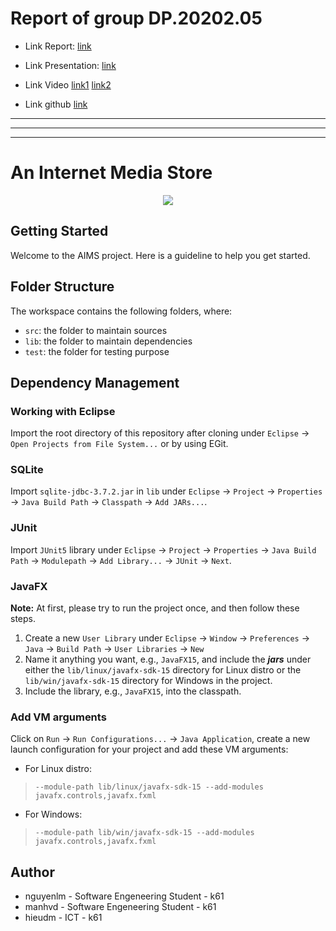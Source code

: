 
# Report of group DP.20202.05

- Link Report: [link](https://husteduvn-my.sharepoint.com/:w:/g/personal/giang_nt173083_sis_hust_edu_vn/EZCTgyzVOR1GnV4q1WWcTqUBdS13J_oJVlJmrKVddwfpag?e=JhGg0l)

- Link Presentation: [link](https://husteduvn-my.sharepoint.com/:p:/g/personal/giang_nt173083_sis_hust_edu_vn/EV-ktbh28pZCktDuTHMZI8EBr0hTKcwG5tBTbsh114HZbQ?e=cf4QOi)

- Link Video [link1](https://husteduvn-my.sharepoint.com/:v:/r/personal/hieu_nvt173107_sis_hust_edu_vn/Documents/DP.20202.05-video-v2.mp4?csf=1&web=1&e=sc5ane)  [link2](https://drive.google.com/file/d/14FJCCo9Iqp8g8cbdt9TEjr2NMTRBC1Zf/view?usp=sharing)

- Link github [link](https://github.com/ntgiang3733/DP.20202.05)


---
---
---


#  An Internet Media Store
<p align="center">
  <img src="assets/images/aims_cover_image.png" />
</p>

## Getting Started

Welcome to the AIMS project. Here is a guideline to help you get started.

## Folder Structure

The workspace contains the following folders, where:

- `src`: the folder to maintain sources
- `lib`: the folder to maintain dependencies
- `test`: the folder for testing purpose

## Dependency Management
### Working with Eclipse
Import the root directory of this repository after cloning under `Eclipse` -> `Open Projects from File System...` or by using EGit.

### SQLite
Import `sqlite-jdbc-3.7.2.jar` in `lib` under `Eclipse` -> `Project` -> `Properties` -> `Java Build Path` -> `Classpath` -> `Add JARs...`.


### JUnit
Import `JUnit5` library under `Eclipse` -> `Project` -> `Properties` -> `Java Build Path` -> `Modulepath` -> `Add Library...` -> `JUnit` -> `Next`.

### JavaFX
**Note:** At first, please try to run the project once, and then follow these steps.
1. Create a new `User Library` under `Eclipse` -> `Window` -> `Preferences` -> `Java` -> `Build Path` -> `User Libraries` -> `New`
2. Name it anything you want, e.g., `JavaFX15`, and include the ***jars*** under either the `lib/linux/javafx-sdk-15` directory for Linux distro or the `lib/win/javafx-sdk-15` directory for Windows in the project.
3. Include the library, e.g., `JavaFX15`, into the classpath.

### Add VM arguments
Click on `Run` -> `Run Configurations...`  -> `Java Application`, create a new launch configuration for your project and add these VM arguments:
- For Linux distro:
> `--module-path lib/linux/javafx-sdk-15 --add-modules javafx.controls,javafx.fxml`
- For Windows:
> `--module-path lib/win/javafx-sdk-15 --add-modules javafx.controls,javafx.fxml`

## Author
- nguyenlm - Software Engeneering Student - k61
- manhvd   - Software Engeneering Student - k61
- hieudm   - ICT - k61

